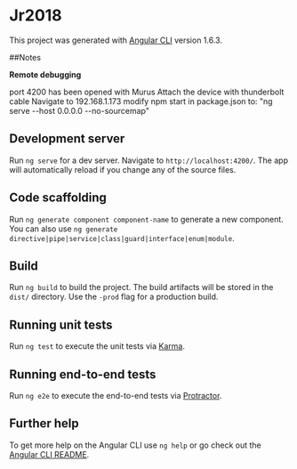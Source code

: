 # Jr2018

This project was generated with [Angular CLI](https://github.com/angular/angular-cli) version 1.6.3.


##Notes

**Remote debugging** 

port 4200 has been opened with Murus
Attach the device with thunderbolt cable
Navigate to 192.168.1.173
modify npm start in package.json to:
"ng serve --host 0.0.0.0 --no-sourcemap"


## Development server

Run `ng serve` for a dev server. Navigate to `http://localhost:4200/`. The app will automatically reload if you change any of the source files.

## Code scaffolding

Run `ng generate component component-name` to generate a new component. You can also use `ng generate directive|pipe|service|class|guard|interface|enum|module`.

## Build

Run `ng build` to build the project. The build artifacts will be stored in the `dist/` directory. Use the `-prod` flag for a production build.

## Running unit tests

Run `ng test` to execute the unit tests via [Karma](https://karma-runner.github.io).

## Running end-to-end tests

Run `ng e2e` to execute the end-to-end tests via [Protractor](http://www.protractortest.org/).

## Further help

To get more help on the Angular CLI use `ng help` or go check out the [Angular CLI README](https://github.com/angular/angular-cli/blob/master/README.md).
